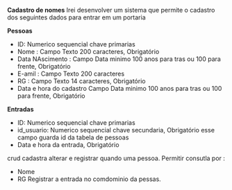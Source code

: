 **Cadastro de nomes**
Irei desenvolver um sistema que permite o cadastro dos seguintes dados para entrar em um portaria

**Pessoas**

- ID: Numerico sequencial chave primarias
- Nome : Campo Texto 200 caracteres, Obrigatório 
- Data NAscimento : Campo Data  minimo 100 anos para tras ou 100 para frente, Obrigatório
- E-amil : Campo Texto 200 caracteres
- RG : Campo Texto 14  caracteres, Obrigatório
- Data e hora do cadastro Campo Data  minimo 100 anos para tras ou 100 para frente, Obrigatório


**Entradas**
- ID: Numerico sequencial chave primarias
- id_usuario: Numerico sequencial chave secundaria, Obrigatório esse campo guarda id da tabela de pessoas 
- Data e hora da entrada, Obrigatório

crud cadastra alterar e registrar quando uma pessoa.
  Permitir consutla por :
  - Nome
  - RG
Registrar a entrada no comdominio da pessas.
